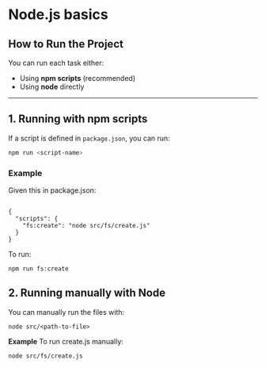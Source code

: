 # Node.js basics

## How to Run the Project

You can run each task either:

- Using **npm scripts** (recommended)
- Using **node** directly

---

## 1. Running with npm scripts

If a script is defined in `package.json`, you can run:

```bash
npm run <script-name>

```


### Example
Given this in package.json:

```

{
  "scripts": {
    "fs:create": "node src/fs/create.js"
  }
}

```

To run:

```
npm run fs:create
```

## 2. Running manually with Node

You can manually run the files with:

```
node src/<path-to-file>
```

**Example**
To run create.js manually:

```
node src/fs/create.js
```


